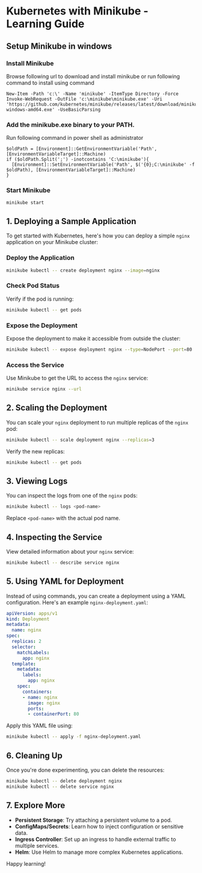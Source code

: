 # Kubernetes with Minikube - Learning Guide

## Setup Minikube in windows
### Install Minikube
Browse following url to download and install minikube
or run following command to install using command
```shell
New-Item -Path 'c:\' -Name 'minikube' -ItemType Directory -Force
Invoke-WebRequest -OutFile 'c:\minikube\minikube.exe' -Uri 'https://github.com/kubernetes/minikube/releases/latest/download/minikube-windows-amd64.exe' -UseBasicParsing
```

### Add the minikube.exe binary to your PATH.
Run following command in power shell as administrator
```shell
$oldPath = [Environment]::GetEnvironmentVariable('Path', [EnvironmentVariableTarget]::Machine)
if ($oldPath.Split(';') -inotcontains 'C:\minikube'){
  [Environment]::SetEnvironmentVariable('Path', $('{0};C:\minikube' -f $oldPath), [EnvironmentVariableTarget]::Machine)
}
```

### Start Minikube
```shell
minikube start
```

## 1. Deploying a Sample Application

To get started with Kubernetes, here's how you can deploy a simple `nginx` application on your Minikube cluster:

### Deploy the Application
```bash
minikube kubectl -- create deployment nginx --image=nginx
```

### Check Pod Status
Verify if the pod is running:
```bash
minikube kubectl -- get pods
```

### Expose the Deployment
Expose the deployment to make it accessible from outside the cluster:
```bash
minikube kubectl -- expose deployment nginx --type=NodePort --port=80
```

### Access the Service
Use Minikube to get the URL to access the `nginx` service:
```bash
minikube service nginx --url
```

## 2. Scaling the Deployment
You can scale your `nginx` deployment to run multiple replicas of the `nginx` pod:
```bash
minikube kubectl -- scale deployment nginx --replicas=3
```

Verify the new replicas:
```bash
minikube kubectl -- get pods
```

## 3. Viewing Logs
You can inspect the logs from one of the `nginx` pods:
```bash
minikube kubectl -- logs <pod-name>
```

Replace `<pod-name>` with the actual pod name.

## 4. Inspecting the Service
View detailed information about your `nginx` service:
```bash
minikube kubectl -- describe service nginx
```

## 5. Using YAML for Deployment
Instead of using commands, you can create a deployment using a YAML configuration. Here's an example `nginx-deployment.yaml`:

```yaml
apiVersion: apps/v1
kind: Deployment
metadata:
  name: nginx
spec:
  replicas: 2
  selector:
    matchLabels:
      app: nginx
  template:
    metadata:
      labels:
        app: nginx
    spec:
      containers:
      - name: nginx
        image: nginx
        ports:
        - containerPort: 80
```

Apply this YAML file using:
```bash
minikube kubectl -- apply -f nginx-deployment.yaml
```

## 6. Cleaning Up
Once you're done experimenting, you can delete the resources:
```bash
minikube kubectl -- delete deployment nginx
minikube kubectl -- delete service nginx
```

## 7. Explore More
- **Persistent Storage**: Try attaching a persistent volume to a pod.
- **ConfigMaps/Secrets**: Learn how to inject configuration or sensitive data.
- **Ingress Controller**: Set up an ingress to handle external traffic to multiple services.
- **Helm**: Use Helm to manage more complex Kubernetes applications.

Happy learning!